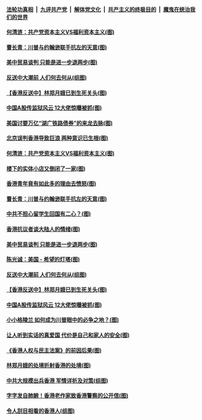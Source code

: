 ####  [法轮功真相](../../../../basic/blob/master/README.md?t=09121152) &nbsp;|&nbsp; [九评共产党](../../../../9ping.md/blob/master/README.md?t=09121152) &nbsp;|&nbsp; [解体党文化](../../../../jtdwh.md/blob/master/README.md?t=09121152)  &nbsp;|&nbsp; [共产主义的终极目的](../../../../gczydzjmd.md/blob/master/README.md?t=09121152) &nbsp;|&nbsp; [魔鬼在统治我们的世界](../../../../mgztzwmdsj.md/blob/master/README.md?t=09121152) 

#### [何清涟：共产党资本主义VS福利资本主义(图)](../pages/p4/907049.md?t=09121152) 

#### [曹长青：川普与约翰逊联手抗左的天意(图)](../pages/p4/907023.md?t=09121152) 

#### [美中贸易谈判 只能是进一步退两步(图)](../pages/p4/906940.md?t=09121152) 

#### [反送中大潮前 人们何去何从(组图)](../pages/p4/906936.md?t=09121152) 

#### [【香港反送中】林郑月娥已到生死关头(图)](../pages/p4/905654.md?t=09121152) 

#### [中国A股传监狱风云 12大佬惊曝被抓(图)](../pages/p4/906844.md?t=09121152) 

#### [美国讨要万亿“湖广铁路债券”的来龙去脉(图)](../pages/p4/907063.md?t=09121152) 

#### [北京误判香港导致巨浪 两种意识已生根(图)](../pages/p4/907053.md?t=09121152) 

#### [何清涟：共产党资本主义VS福利资本主义(图)](../pages/p4/907049.md?t=09121152) 

#### [楼下的实体小店又倒闭了一家(图)](../pages/p4/907045.md?t=09121152) 

#### [香港青年竟有如此多的理由去愤怒(图)](../pages/p4/907043.md?t=09121152) 

#### [曹长青：川普与约翰逊联手抗左的天意(图)](../pages/p4/907023.md?t=09121152) 

#### [中共不担心留学生回国有二心？(图)](../pages/p4/906946.md?t=09121152) 

#### [香港抗议者谈大陆人的情绪(图)](../pages/p4/906942.md?t=09121152) 

#### [美中贸易谈判 只能是进一步退两步(图)](../pages/p4/906940.md?t=09121152) 

#### [陈光诚：美国 - 希望的灯塔(图)](../pages/p4/906938.md?t=09121152) 

#### [反送中大潮前 人们何去何从(组图)](../pages/p4/906936.md?t=09121152) 

#### [【香港反送中】林郑月娥已到生死关头(图)](../pages/p4/905654.md?t=09121152) 

#### [中国A股传监狱风云 12大佬惊曝被抓(图)](../pages/p4/906844.md?t=09121152) 

#### [小小格陵兰 如何成为川普眼中的必争之地？(图)](../pages/p4/906842.md?t=09121152) 

#### [让人听到实话的真爱国 代价是自己和家人的安全(图)](../pages/p4/906837.md?t=09121152) 

#### [《香港人权与民主法案》的前因后果(图)](../pages/p4/906836.md?t=09121152) 

#### [林郑月娥的处境折射香港的处境(图)](../pages/p4/906834.md?t=09121152) 

#### [中共大规模出兵香港 军情详析及对策(组图)](../pages/p4/906831.md?t=09121152) 

#### [字字发自肺腑！香港老作家致香港警察的公开信(图)](../pages/p4/906744.md?t=09121152) 

#### [令人刮目相看的香港人(组图)](../pages/p4/906727.md?t=09121152) 

